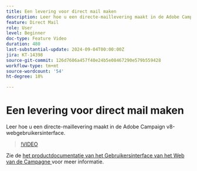 ```yaml
---
title: Een levering voor direct mail maken
description: Leer hoe u een directe-maillevering maakt in de Adobe Campaign v8-webgebruikersinterface.
feature: Direct Mail
role: User
level: Beginner
doc-type: Feature Video
duration: 480
last-substantial-update: 2024-09-04T00:00:00Z
jira: KT-14398
source-git-commit: 126d7606a457f40e24b5e08467290e579b559428
workflow-type: tm+mt
source-wordcount: '54'
ht-degree: 18%

---
```



# Een levering voor direct mail maken

Leer hoe u een directe-maillevering maakt in de Adobe Campaign v8-webgebruikersinterface.

>[!VIDEO](https://video.tv.adobe.com/v/3433316/?learn=on)

Zie de [ het productdocumentatie van het Gebruikersinterface van het Web van de Campagne ](https://experienceleague.adobe.com/en/docs/campaign-web/v8/msg/direct-mail/gs-direct-mail) voor meer informatie.
